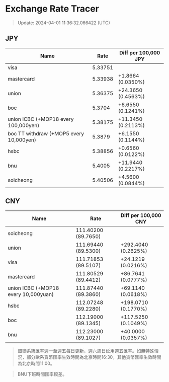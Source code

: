 # Exchange Rate Tracer

> Update: 2024-04-01 11:36:32.066422 (UTC)

## JPY

| Name                                    |    Rate | Diff per 100,000 JPY   |
|-----------------------------------------|---------|------------------------|
| visa                                    | 5.33751 |                        |
| mastercard                              | 5.33938 | +1.8664 (0.0350%)      |
| union                                   | 5.36375 | +24.3650 (0.4563%)     |
| boc                                     | 5.3704  | +6.6550 (0.1241%)      |
| union ICBC (+MOP18 every 100,000yen)    | 5.38175 | +11.3450 (0.2113%)     |
| boc TT withdraw (+MOP5 every 10,000yen) | 5.3879  | +6.1550 (0.1144%)      |
| hsbc                                    | 5.38856 | +0.6560 (0.0122%)      |
| bnu                                     | 5.4005  | +11.9440 (0.2217%)     |
| soicheong                               | 5.40506 | +4.5600 (0.0844%)      |

## CNY

| Name                                 | Rate                | Diff per 100,000 CNY   |
|--------------------------------------|---------------------|------------------------|
| soicheong                            | 111.40200	(89.7650) |                        |
| union                                | 111.69440	(89.5300) | +292.4040 (0.2625%)    |
| visa                                 | 111.71853	(89.5107) | +24.1219 (0.0216%)     |
| mastercard                           | 111.80529	(89.4412) | +86.7641 (0.0777%)     |
| union ICBC (+MOP18 every 10,000yuan) | 111.87440	(89.3860) | +69.1140 (0.0618%)     |
| hsbc                                 | 112.07248	(89.2280) | +198.0710 (0.1770%)    |
| boc                                  | 112.19000	(89.1345) | +117.5250 (0.1049%)    |
| bnu                                  | 112.23000	(89.1027) | +40.0000 (0.0357%)     |


> 銀聯系統匯率週一至週五每日更新，週六周日延用週五匯率。如無特殊情況，部分歐系貨幣匯率生效時間為北京時間16:30，其他貨幣匯率生效時間為北京時間11:00。

> BNU下班時間匯率較差。

